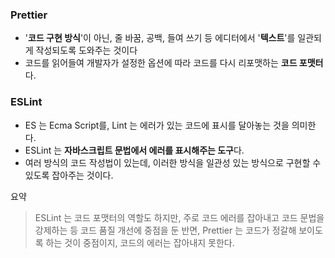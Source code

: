 ### **Prettier**

- '**코드 구현 방식**'이 아닌, 줄 바꿈, 공백, 들여 쓰기 등 에디터에서 '**텍스트**'를 일관되게 작성되도록 도와주는 것이다
- 코드를 읽어들여 개발자가 설정한 옵션에 따라 코드를 다시 리포맷하는 **코드 포맷터**다.

### **ESLint**

- ES 는 Ecma Script를, Lint 는 에러가 있는 코드에 표시를 달아놓는 것을 의미한다.
- ESLint 는 **자바스크립트 문법에서 에러를 표시해주는 도구**다.
- 여러 방식의 코드 작성법이 있는데, 이러한 방식을 일관성 있는 방식으로 구현할 수 있도록 잡아주는 것이다.

요약

> ESLint 는 코드 포맷터의 역할도 하지만, 주로 코드 에러를 잡아내고 코드 문법을 강제하는 등 코드 품질 개선에 중점을 둔 반면, Prettier 는 코드가 정갈해 보이도록 하는 것이 중점이지, 코드의 에러는 잡아내지 못한다.
>
